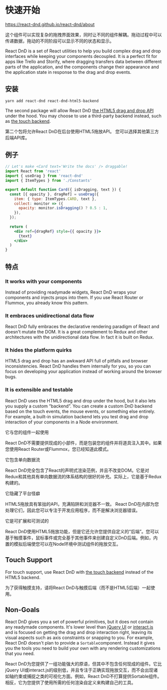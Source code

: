 # 快速开始

https://react-dnd.github.io/react-dnd/about

这个组件可以实现复杂的拖拽界面效果，同时让不同的组件解耦。拖动过程中可以传递数据，拖动的不同阶段可以显示不同的状态和显示。

React DnD is a set of React utilities to help you build complex drag and drop interfaces while keeping your components decoupled. It is a perfect fit for apps like Trello and Storify, where dragging transfers data between different parts of the application, and the components change their appearance and the application state in response to the drag and drop events.

## 安装

```bash
yarn add react-dnd react-dnd-html5-backend
```

The second package will allow React DnD [the HTML5 drag and drop API](https://developer.mozilla.org/en-US/docs/Web/Guide/HTML/Drag_and_drop) under the hood. You may choose to use a third-party backend instead, such as [the touch backend](https://npmjs.com/package/react-dnd-touch-backend).

第二个包将允许React DnD在后台使用HTML5拖放API。 您可以选择其他第三方后端API库。

## 例子

```jsx
// Let's make <Card text='Write the docs' /> draggable!
import React from 'react'
import { useDrag } from 'react-dnd'
import { ItemTypes } from './Constants'

export default function Card({ isDragging, text }) {
  const [{ opacity }, dragRef] = useDrag({
    item: { type: ItemTypes.CARD, text },
    collect: monitor => ({
      opacity: monitor.isDragging() ? 0.5 : 1,
    }),
  });
  
  return (
    <div ref={dragRef} style={{ opacity }}>
      {text}
    </div>
  )
}
```

## 特点

### It works with your components

Instead of providing readymade widgets, React DnD wraps your components and injects props into them. If you use React Router or Flummox, you already know this pattern.

### It embraces unidirectional data flow

React DnD fully embraces the declarative rendering paradigm of React and doesn't mutate the DOM. It is a great complement to Redux and other architectures with the unidirectional data flow. In fact it is built on Redux.

### It hides the platform quirks

HTML5 drag and drop has an awkward API full of pitfalls and browser inconsistencies. React DnD handles them internally for you, so you can focus on developing your application instead of working around the browser bugs.

### It is extensible and testable

React DnD uses the HTML5 drag and drop under the hood, but it also lets you supply a custom “backend”. You can create a custom DnD backend based on the touch events, the mouse events, or something else entirely. For example, a built-in simulation backend lets you test drag and drop interaction of your components in a Node environment.

它与您的组件一起使用

React DnD不需要提供现成的小部件，而是包装您的组件并将道具注入其中。如果您使用React Router或Flummox，您已经知道此模式。

它包含单向数据流

React DnD完全包含了React的声明式渲染范例，并且不改变DOM。它是对Redux和其他具有单向数据流的体系结构的很好的补充。实际上，它是基于Redux构建的。

它隐藏了平台怪癖

HTML5拖放具有笨拙的API，充满陷阱和浏览器不一致。 React DnD在内部为您处理它们，因此您可以专注于开发应用程序，而不是解决浏览器错误。

它是可扩展和可测试的

React DnD使用HTML5拖放功能，但是它还允许您提供自定义的“后端”。您可以基于触摸事件，鼠标事件或完全基于其他事件来创建自定义DnD后端。例如，内置的模拟后端使您可以在Node环境中测试组件的拖放交互。

## Touch Support

For touch support, use React DnD with [the touch backend](https://npmjs.com/package/react-dnd-touch-backend) instead of the HTML5 backend.

为了获得触摸支持，请将React DnD与触摸后端（而不是HTML5后端）一起使用。

## Non-Goals

React DnD gives you a set of powerful primitives, but it does not contain any readymade components. It's lower level than [jQuery UI](https://jqueryui.com/) or [interact.js](http://interactjs.io/) and is focused on getting the drag and drop interaction right, leaving its visual aspects such as axis constraints or snapping to you. For example, React DnD doesn't plan to provide a `Sortable`component. Instead it gives you the tools you need to build your own with any rendering customizations that you need.

React DnD为您提供了一组功能强大的原语，但其中不包含任何现成的组件。它比jQuery UI或interact.js的级别低，并且专注于正确实现拖放交互，而不会出现诸如轴约束或捕捉之类的可视化方面。例如，React DnD不打算提供Sortable组件。相反，它为您提供了使用所需的任何渲染自定义来构建自己的工具。
